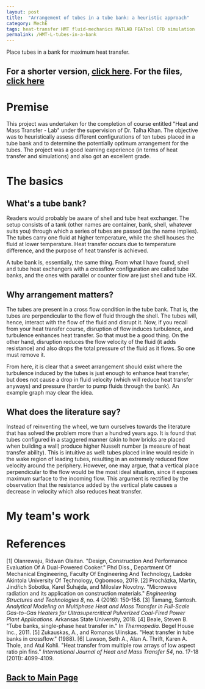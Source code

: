 ```yaml
---
layout: post
title:  "Arrangement of tubes in a tube bank: a heuristic approach"
category: MechE
tags: heat-transfer HMT fluid-mechanics MATLAB FEATool CFD simulation
permalink: /HMT-L-tubes-in-a-bank
---
```

Place tubes in a bank for maximum heat transfer.
<!--more-->

## For a shorter version, [click here](https://minerva-007.github.io/tubes-arrange-short). For the files, [click here](https://github.com/Minerva-007/HMT-L-OEL)

# Premise
This project was undertaken for the completion of course entitled "Heat and Mass Transfer - Lab" under the supervision of Dr. Talha Khan. The objective was to heuristically assess different configurations of ten tubes placed in a tube bank and to determine the potentially optimum arrangement for the tubes. The project was a good learning experience (in terms of heat transfer and simulations) and also got an excellent grade.

# The basics
## What's a tube bank?
Readers would probably be aware of shell and tube heat exchanger. The setup consists of a tank (other names are container, bank, shell, whatever suits you) through which a series of tubes are passed (as the name implies). The tubes carry one fluid at higher temperature, while the shell houses the fluid at lower temperature. Heat transfer occurs due to temperature difference, and the purpose of heat transfer is achieved.

A tube bank is, essentially, the same thing. From what I have found, shell and tube heat exchangers with a crossflow configuration are called tube banks, and the ones with parallel or counter flow are just shell and tube HX.

## Why arrangement matters?
The tubes are present in a cross flow condition in the tube bank. That is, the tubes are perpendicular to the flow of fluid through the shell. The tubes will, hence, interact with the flow of the fluid and disrupt it. Now, if you recall from your heat transfer course, disruption of flow induces turbulence, and turbulence enhances heat transfer. So that must be a good thing. On the other hand, disruption reduces the flow velocity of the fluid (it adds resistance) and also drops the total pressure of the fluid as it flows. So one must remove it.

From here, it is clear that a sweet arrangement should exist where the turbulence induced by the tubes is just enough to enhance heat transfer, but does not cause a drop in fluid velocity (which will reduce heat transfer anyways) and pressure (harder to pump fluids through the bank). An example graph may clear the idea.

## What does the literature say?
Instead of reinventing the wheel, we turn ourselves towards the literature that has solved the problem more than a hundred years ago. It is found that tubes configured in a staggered manner (akin to how bricks are placed when building a wall) produce higher Nusselt number (a measure of heat transfer ability). This is intuitive as well: tubes placed inline would reside in the wake region of leading tubes, resulting in an extremely reduced flow velocity around the periphery. However, one may argue, that a vertical place perpendicular to the flow would be the most ideal situation, since it exposes maximum surface to the incoming flow. This argument is rectified by the observation that the resistance added by the vertical plate causes a decrease in velocity which also reduces heat transfer.

# My team's work


# References
[1] Olanrewaju, Ridwan Olaitan. "Design, Construction And Performance Evaluation Of A Dual-Powered Cooker." Phd Diss., Department Of Mechanical Engineering, Faculty Of Engineering And Technology, Ladoke Akintola University Of Technology, Ogbomoso, 2019.
[2] Procházka, Martin, Jindřich Sobotka, Karel Šuhajda, and Miloslav Novotny. "Microwave radiation and its application on construction materials." _Engineering Structures and Technologies 8_, no. 4 (2016): 150-156.
[3] Tamang, Santosh. _Analytical Modeling on Multiphase Heat and Mass Transfer in Full-Scale Gas-to-Gas Heaters for Ultrasupercritical Pulverized Coal-Fired Power Plant Applications._ Arkansas State University, 2018.
[4] Beale, Steven B. "Tube banks, single-phase heat transfer in." In _Thermopedia_. Begel House Inc., 2011.
[5] Zukauskas, A., and Romanas Ulinskas. "Heat transfer in tube banks in crossflow." (1988).
[6] Lawson, Seth A., Alan A. Thrift, Karen A. Thole, and Atul Kohli. "Heat transfer from multiple row arrays of low aspect ratio pin fins." _International Journal of Heat and Mass Transfer 54_, no. 17-18 (2011): 4099-4109.


## [Back to Main Page](https://minerva-007.github.io/)
